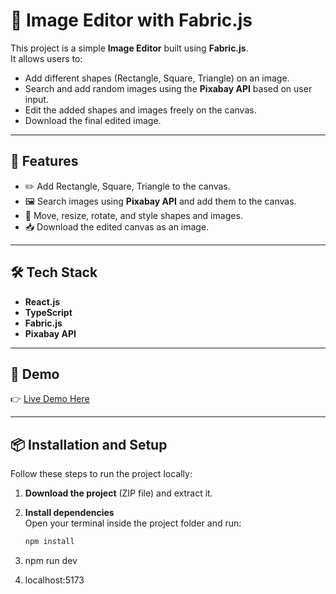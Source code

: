 # 🎨 Image Editor with Fabric.js

This project is a simple **Image Editor** built using **Fabric.js**.  
It allows users to:

- Add different shapes (Rectangle, Square, Triangle) on an image.
- Search and add random images using the **Pixabay API** based on user input.
- Edit the added shapes and images freely on the canvas.
- Download the final edited image.

---

## 🚀 Features

- ✏️ Add Rectangle, Square, Triangle to the canvas.
- 🖼️ Search images using **Pixabay API** and add them to the canvas.
- 🧩 Move, resize, rotate, and style shapes and images.
- 📥 Download the edited canvas as an image.

---

## 🛠 Tech Stack

- **React.js**  
- **TypeScript**  
- **Fabric.js**  
- **Pixabay API**

---

## 📸 Demo

👉 [Live Demo Here](https://image-editor-with-fabricjs.netlify.app/)

---

## 📦 Installation and Setup

Follow these steps to run the project locally:

1. **Download the project** (ZIP file) and extract it.

2. **Install dependencies**  
   Open your terminal inside the project folder and run:
   ```bash
   npm install

3) npm run dev

4) localhost:5173